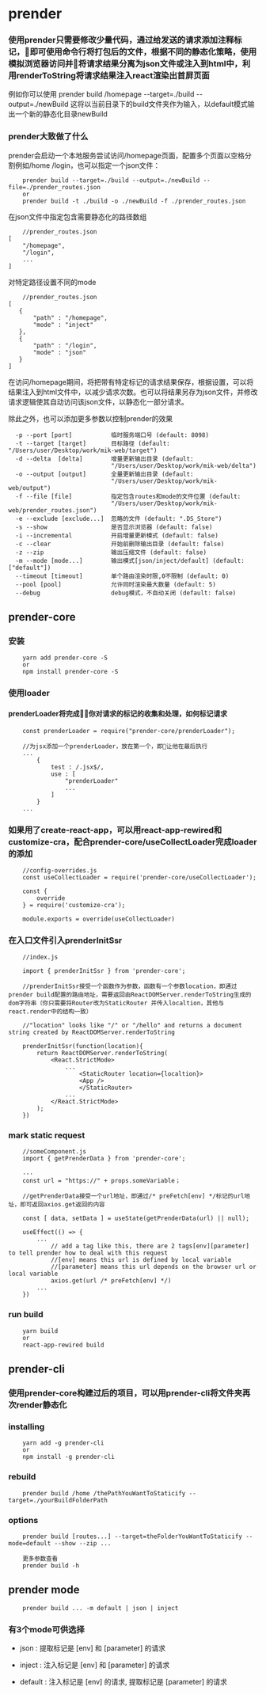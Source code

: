 # prender

### 使用prender只需要修改少量代码，通过给发送的请求添加注释标记，即可使用命令行将打包后的文件，根据不同的静态化策略，使用模拟浏览器访问并将请求结果分离为json文件或注入到html中，利用renderToString将请求结果注入react渲染出首屏页面

例如你可以使用
prender build /homepage --target=./build --output=./newBuild
这将以当前目录下的build文件夹作为输入，以default模式输出一个新的静态化目录newBuild

### prender大致做了什么
prender会启动一个本地服务尝试访问/homepage页面，配置多个页面以空格分割例如/home /login，也可以指定一个json文件：
```
    prender build --target=./build --output=./newBuild --file=./prender_routes.json
    or
    prender build -t ./build -o ./newBuild -f ./prender_routes.json
```

在json文件中指定包含需要静态化的路径数组
```
    //prender_routes.json
[
    "/homepage",
    "/login",
    ...
]
```

对特定路径设置不同的mode
```
    //prender_routes.json
[
   {
       "path" : "/homepage",
       "mode" : "inject"
   },
   {
       "path" : "/login",
       "mode" : "json"
   }
]
```

在访问/homepage期间，将把带有特定标记的请求结果保存，根据设置，可以将结果注入到html文件中，以减少请求次数。也可以将结果另存为json文件，并修改请求逻辑使其自动访问该json文件，以静态化一部分请求。

除此之外，也可以添加更多参数以控制prender的效果

```
  -p --port [port]           临时服务端口号 (default: 8098)
  -t --target [target]       目标路径 (default: "/Users/user/Desktop/work/mik-web/target")
  -d --delta  [delta]        增量更新输出目录 (default:
                             "/Users/user/Desktop/work/mik-web/delta")
  -o --output [output]       全量更新输出目录 (default:
                             "/Users/user/Desktop/work/mik-web/output")
  -f --file [file]           指定包含routes和mode的文件位置 (default:
                             "/Users/user/Desktop/work/mik-web/prender_routes.json")
  -e --exclude [exclude...]  忽略的文件 (default: ".DS_Store")
  -s --show                  是否显示浏览器 (default: false)
  -i --incremental           开启增量更新模式 (default: false)
  -c --clear                 开始前删除输出目录 (default: false)
  -z --zip                   输出压缩文件 (default: false)
  -m --mode [mode...]        输出模式[json/inject/default] (default: ["default"])
  --timeout [timeout]        单个路由渲染时限,0不限制 (default: 0)
  --pool [pool]              允许同时渲染最大数量 (default: 5)
  --debug                    debug模式，不自动关闭 (default: false)
```
 

## prender-core
### 安装
```
    yarn add prender-core -S
    or
    npm install prender-core -S
```

### 使用loader
#### prenderLoader将完成你对请求的标记的收集和处理，如何标记请求
```
    const prenderLoader = require("prender-core/prenderLoader");

    //为jsx添加一个prenderLoader，放在第一个，即让他在最后执行
    ...
        {
            test : /.jsx$/,
            use : [
                "prenderLoader"
                ...
            ]
        }
    ...
```
### 如果用了create-react-app，可以用react-app-rewired和customize-cra，配合prender-core/useCollectLoader完成loader的添加
```
    //config-overrides.js
    const useCollectLoader = require('prender-core/useCollectLoader');

    const {
        override
    } = require('customize-cra');

    module.exports = override(useCollectLoader)
```

### 在入口文件引入prenderInitSsr
```
    //index.js

    import { prenderInitSsr } from 'prender-core';

    //prenderInitSsr接受一个函数作为参数，函数有一个参数location，即通过prender build配置的路由地址，需要返回由ReactDOMServer.renderToString生成的dom字符串（你只需要将Router改为StaticRouter 并传入localtion，其他与react.render中的结构一致）

    //"location" looks like "/" or "/hello" and returns a document string created by ReactDOMServer.renderToString

    prenderInitSsr(function(location){
        return ReactDOMServer.renderToString(
            <React.StrictMode>
                ...
                    <StaticRouter location={localtion}>
                    <App />
                    </StaticRouter>
                ...
            </React.StrictMode>
        ); 
    })
```

### mark static request
```
    //someComponent.js
    import { getPrenderData } from 'prender-core';
    
    ...
    const url = "https://" + props.someVariable；

    //getPrenderData接受一个url地址，即通过/* preFetch[env] */标记的url地址，即可返回axios.get返回的内容

    const [ data, setData ] = useState(getPrenderData(url) || null);

    useEffect(() => {
        ...
            // add a tag like this, there are 2 tags[env][parameter] to tell prender how to deal with this request
            //[env] means this url is defined by local variable
            //[parameter] means this url depends on the browser url or local variable
            axios.get(url /* preFetch[env] */)
        ...
    })
```

### run build
```
    yarn build
    or 
    react-app-rewired build
```


## prender-cli
### 使用prender-core构建过后的项目，可以用prender-cli将文件夹再次render静态化

### installing
```
    yarn add -g prender-cli
    or
    npm install -g prender-cli
```

### rebuild 
```
    prender build /home /thePathYouWantToStaticify --target=./yourBuildFolderPath 
```

### options
```
    prender build [routes...] --target=theFolderYouWantToStaticify --mode=default --show --zip ...

    更多参数查看
    prender build -h
```

## prender mode
```
    prender build ... -m default | json | inject
```
### 有3个mode可供选择
- json : 提取标记是 [env] 和 [parameter] 的请求

- inject : 注入标记是 [env] 和 [parameter] 的请求

- default : 注入标记是 [env] 的请求, 提取标记是 [parameter] 的请求